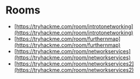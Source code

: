 # Rooms

- [https://tryhackme.com/room/introtonetworking](https://tryhackme.com/room/introtonetworking)
- [https://tryhackme.com/room/furthernmap](https://tryhackme.com/room/furthernmap)
- [https://tryhackme.com/room/networkservices](https://tryhackme.com/room/networkservices)
- [https://tryhackme.com/room/networkservices2](https://tryhackme.com/room/networkservices2)

